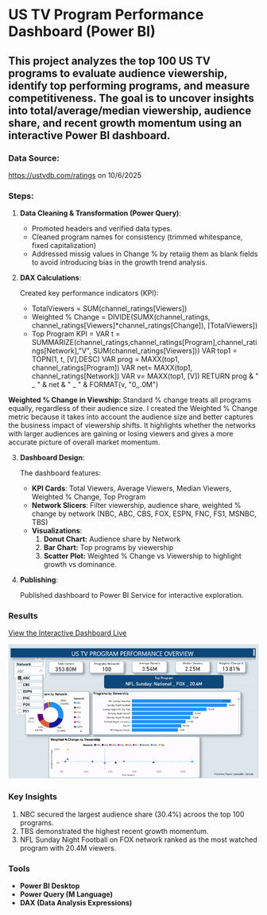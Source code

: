 # US TV Program Performance Dashboard (Power BI)

This project analyzes the top 100 US TV programs to evaluate audience viewership, identify top performing programs, and measure competitiveness. The goal is to uncover insights into total/average/median viewership, audience share, and recent growth momentum using an interactive Power BI dashboard.
---

### Data Source:   
https://ustvdb.com/ratings on 10/6/2025

### Steps:
1.  **Data Cleaning & Transformation (Power Query)**:
    * Promoted headers and verified data types.
    * Cleaned program names for consistency (trimmed whitespance, fixed capitalization)
    * Addressed missig values in Change % by retaiig them as blank fields to avoid introducing bias in the growth trend analysis.
      
2.  **DAX Calculations**:
   
      Created key performance indicators (KPI): 
     * TotalViewers = SUM(channel_ratings[Viewers])
     * Weighted % Change = DIVIDE(SUMX(channel_ratings, channel_ratings[Viewers]*channel_ratings[Change]), [TotalViewers])
     * Top Program KPI = VAR t = SUMMARIZE(channel_ratings,channel_ratings[Program],channel_ratings[Network],"V", SUM(channel_ratings[Viewers]))
       VAR top1 = TOPN(1, t, [V],DESC)
       VAR prog = MAXX(top1, channel_ratings[Program])
       VAR net= MAXX(top1, channel_ratings[Network])
       VAR v= MAXX(top1, [V])
       RETURN prog & " _ " & net & " _ " & FORMAT(v, "0,,.0M")

**Weighted % Change in Viewship:** Standard % change treats all programs equally, regardless of their audience size. I created the Weighted % Change metric because it takes into account the audience size and better captures the business impact of viewership shifts. It highlights whether the networks with larger audiences are gaining or losing viewers and gives a more accurate picture of overall market momentum.

3.  **Dashboard Design**:
    
      The dashboard features:
      * **KPI Cards**: Total Viewers, Average Viewers, Median Viewers, Weighted % Change, Top Program
      * **Network Slicers**: Filter viewership, audience share, weighted % change by network (NBC, ABC, CBS, FOX, ESPN, FNC, FS1, MSNBC, TBS)
      * **Visualizations**: 
        1. **Donut Chart:** Audience share by Network
        2. **Bar Chart:** Top programs by viewership
        3. **Scatter Plot:** Weighted % Change vs Viewership to highlight growth vs dominance.
           
 5.  **Publishing**:
    
      Published dashboard to Power BI Service for interactive exploration.

### Results
 [View the Interactive Dashboard Live](https://app.powerbi.com/view?r=eyJrIjoiNzg1ZDkwMzMtZWFjZi00YjBjLTg3MmQtNzM3YWE3MzRjMzFhIiwidCI6IjY2OTA5YjAzLWIxZDctNDNmYS05YmUyLTMzMmVmYzQ1YWUxMCIsImMiOjZ9)


![TV Prgram Performance Preview](TV_program_performance.gif)


### Key Insights

1. NBC secured the largest audience share (30.4%) acroos the top 100 programs.
2. TBS demonstrated the highest recent growth momentum.
3. NFL Sunday Night Football on FOX network ranked as the most watched program with 20.4M viewers.

### Tools

* **Power BI Desktop**
* **Power Query (M Language)**
* **DAX (Data Analysis Expressions)**


